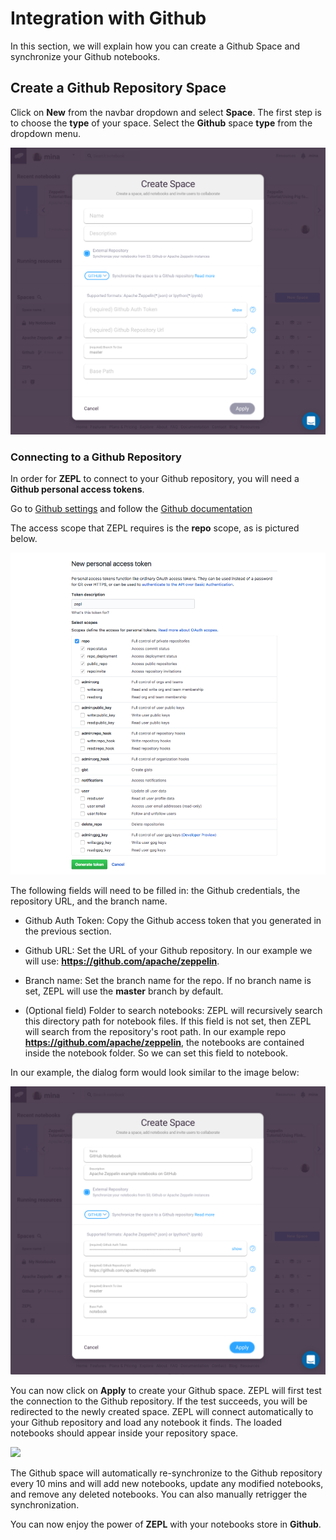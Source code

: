 <h1> Integration with Github </h1>

In this section, we will explain how you can create a Github Space and synchronize your Github notebooks.

## Create a Github Repository Space
Click on **New** from the navbar dropdown and select **Space**.
The first step is to choose the **type** of your space. Select the **Github** space **type** from the dropdown menu.

<img src="../../img/select_github_space.png" class="image-box big-img" />

### Connecting to a Github Repository

In order for **ZEPL** to connect to your Github repository, you will need a **Github personal access tokens**.

Go to [Github settings](https://github.com/settings/tokens) and follow the [Github documentation](https://help.github.com/articles/creating-a-personal-access-token-for-the-command-line/)

The access scope that ZEPL requires is the **repo** scope, as is pictured below.

<img src="../../img/github_generate_token.png" class="image-box big-img"/>


The following fields will need to be filled in: the Github credentials, the repository URL, and the branch name.

- Github Auth Token: Copy the Github access token that you generated in the previous section.

- Github URL: Set the URL of your Github repository. In our example we will use: **https://github.com/apache/zeppelin**.

- Branch name: Set the branch name for the repo.  If no branch name is set, ZEPL will use the **master** branch by default.

- (Optional field) Folder to search notebooks: ZEPL will recursively search this directory path for notebook files. If this field is not set, then ZEPL will search from the repository's root path. In our example repo **https://github.com/apache/zeppelin**, the notebooks are contained inside the notebook folder. So we can set this field to notebook.

In our example, the dialog form would look similar to the image below:

<img src="../../img/github_space_filled.png" class="image-box big-img"/>

You can now click on **Apply** to create your Github space. ZEPL will first test the connection to the Github repository. If the test succeeds, you will be redirected to the newly created space. 
ZEPL will connect automatically to your Github repository and load any notebook it finds. The loaded notebooks should appear inside your repository space.

<img src="../..f/img/github_space.png" class="image-box big-img"/>

The Github space will automatically re-synchronize to the Github repository every 10 mins and will add new notebooks, update any modified notebooks, and remove any deleted notebooks. You can also manually retrigger the synchronization.

You can now enjoy the power of **ZEPL** with your notebooks store in **Github**.
